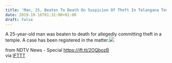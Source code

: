 ```yaml
---
title: 'Man, 25, Beaten To Death On Suspicion Of Theft In Telangana Temple'
date: 2019-10-16T01:31:00+01:00
draft: false
---
```


A 25-year-old man was beaten to death for allegedly committing theft in a temple. A case has been registered in the matter.![](http://feeds.feedburner.com/~r/NDTV-LatestNews/~4/wItjBqqTr_c)  
  
from NDTV News - Special https://ift.tt/2OQbozB  
via [IFTTT](https://ifttt.com/?ref=da&site=blogger)